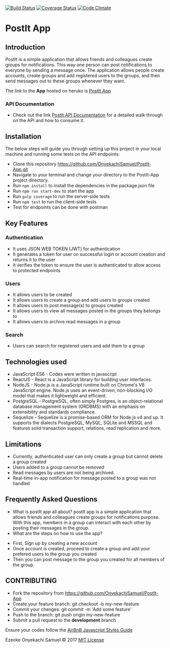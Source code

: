 [![Build Status](https://travis-ci.org/OnyekachiSamuel/PostIt-App.svg)](https://travis-ci.org/OnyekachiSamuel/PostIt-App)
[![Coverage Status](https://coveralls.io/repos/github/OnyekachiSamuel/PostIt-App/badge.svg?branch=feat/151550754/feedback)](https://coveralls.io/github/OnyekachiSamuel/PostIt-App?branch=feat/151550754/feedback)
[![Code Climate](https://codeclimate.com/github/OnyekachiSamuel/PostIt-App/badges/gpa.svg)](https://codeclimate.com/github/OnyekachiSamuel/PostIt-App)


# PostIt App

## Introduction 
PostIt is a simple application that allows friends and colleagues create groups for notifications. This way one person can post notifications to everyone by sending a message once. The application allows people create accounts, create groups and add registered users to the groups, and then send messages out to these groups whenever they want.

The link to the **App** hosted on heruko is  [PostIt App](http://postico.herokuapp.com)


### API Documentation
- Check out the link [PostIt API Documentation](https://onyekachisamuel.github.io/slate) for a detailed walk through on the API and how to consume it.

## Installation

The below steps will guide you through setting up this project in your local machine and running some tests on the API
endpoints:

- Clone this repository https://github.com/OnyekachiSamuel/PostIt-App.git
- Navigate to your terminal and change your directory to the PostIt-App project directory.
- Run `npm install` to install the dependencies in the package.json file 
- Run `npm run start-dev` to start the app
- Run `gulp coverage` to run the server-side tests
- Run `npm test` to run the client-side tests
- Test for endpoints can be done with postman

## Key Features

### Authentication
- It uses JSON WEB TOKEN (JWT) for authentication
- It generates a token for user on successful login or account creation and returns it to the user
- It verifies the token to ensure the user is authenticated to allow access to protected endpoints

### Users
- It allows users to be created
- It allows users to create a group and add users to groups created
- It allows users to post message(s) to groups created
- It allows users to view all messages posted in the groups they belongs to
- It allows users to archive read messages in a group

### Search
- Users can search for registered users and add them to a group


## Technologies used
- JavaScript ES6 - Codes were written in javascript
- ReactJS - React is a JavaScript library for building user interfaces.
- NodeJS - Node.js is a JavaScript runtime built on Chrome's V8 JavaScript engine. Node.js uses an event-driven, non-blocking I/O model that makes it lightweight and efficient.
- PostgreSQL - PostgreSQL, often simply Postgres, is an object-relational database management system (ORDBMS) with an emphasis on extensibility and standards compliance.
- Sequelize - Sequelize is a promise-based ORM for Node.js v4 and up. It supports the dialects PostgreSQL, MySQL, SQLite and MSSQL and features solid transaction support, relations, read replication and more.

## Limitations
- Currently, authenticated user can only create a group but cannot delete a group created
- Users added to a group cannot be removed
- Read messages by users are not being archived.
- Real-time in-app notification for message posted to a group was not handled

## Frequently Asked Questions
- What is postIt app all about? 
postIt app is a simple application that allows friends and colleagues create groups for notifications purpose. With this app,
members in a group can interact with each other by posting their messages in the group.
- What are the steps on how to use the app?
* First, Sign up by creating a new account
* Once account is created, proceed to  create a group and add your prefered users to the group you created
* Then you can post message to the group you created for all members of the group.

## CONTRIBUTING

- Fork the repository from https://github.com/OnyekachiSamuel/PostIt-App
- Create your feature branch: git checkout -b my-new-feature
- Commit your changes: git commit -m 'Add some feature'
- Push to the branch: git push origin my-new-feature
- Submit a pull request to the **development** branch

Ensure your codes follow the [AirBnB Javascript Styles Guide](https://github.com/airbnb/javascript)

Ezeoke Onyekachi Samuel &copy; 2017 [MIT License](https://github.com/OnyekachiSamuel/PostIt-App/blob/development/LICENSE)